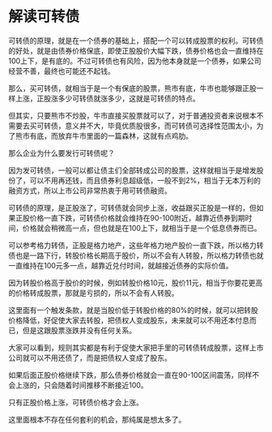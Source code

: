 # 解读可转债

可转债的原理，就是在一个债券的基础上，搭配一个可以转成股票的权利。可转债的好处，就是由债券价格保底，即使正股股价大幅下跌，债券价格也会一直维持在100上下，是有底的。不过可转债也有风险，因为他本身就是一个债券，如果公司经营不善，最终也可能还不起钱。

那么，买可转债，就相当于是一个有保底的股票，熊市有底，牛市也能够跟正股一样上涨，正股涨多少可转债就涨多少，这就是可转债的特点。

但其实，只要熊市不炒股，牛市直接买股票就可以了，对于普通投资者来说根本不需要去买可转债，意义并不大，毕竟优质股很多，而可转债可选择性范围太小，为了熊市有底，而放弃牛市里面的一篇森林，这就有点鸡肋。

那么企业为什么要发行可转债呢？

因为发可转债，一般可以都让债主们全部转成公司的股票，这样就相当于是增发股份了，可以不用再还钱，而且债券利息超级低，一般不到2%，相当于无本万利的融资方式，所以上市公司非常热衷于用可转债融资。

可转债的原理，是正股涨了，可转债就会同步上涨，收益跟买正股是一样的，但如果正股价格一直下跌，可转债价格就会维持在90-100附近，越靠近债券到期时间，价格就会稍微高一点，但也就是在100上下，就相当于是一个低息债券而已。

可以参考格力转债，正股是格力地产，这些年格力地产股价一直下跌，所以格力转债也是一路下行，转股价格长期高于股价，所以不会有人转股，所以格力转债也就一直维持在100元多一点，越靠近兑付时间，就越接近债券的实际价值。

因为转股价格高于股价的时候，例如转股价格10元，股价11元，相当于你要花更高的价格转成股票，那就是亏损的，所以不会有人转股。

这里面有一个触发条款，就是当股价低于转股价格的80%的时候，就可以把转股价格降低，好促使大家去转股，把债权人变成股东，未来就可以不用还本付息而已，但是这跟股票涨跌并没有任何关系。

大家可以看到，规则其实都是有利于促使大家把手里的可转债转成股票，这样上市公司就可以不用还债了，而是把债权人变成了股东。

如果后面正股价格继续下跌，那么债券价格就会一直在90-100区间震荡，同样不会上涨的，只会随着时间推移不断接近100。

只有正股价格上涨，可转债价格才会上涨。

这里面根本不存在任何套利的机会，那纯属是想太多了。